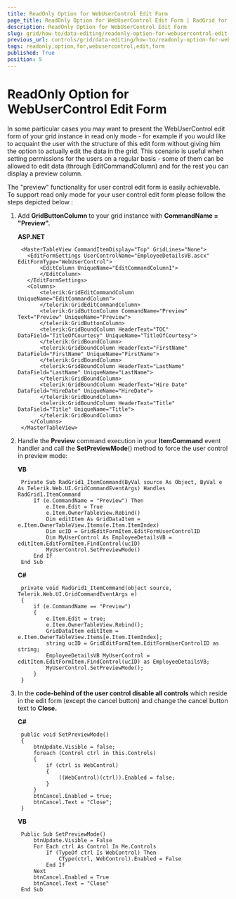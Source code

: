 ```yaml
---
title: ReadOnly Option for WebUserControl Edit Form
page_title: ReadOnly Option for WebUserControl Edit Form | RadGrid for ASP.NET AJAX Documentation
description: ReadOnly Option for WebUserControl Edit Form
slug: grid/how-to/data-editing/readonly-option-for-webusercontrol-edit-form
previous_url: controls/grid/data-editing/how-to/readonly-option-for-webusercontrol-edit-form
tags: readonly,option,for,webusercontrol,edit,form
published: True
position: 5
---
```


# ReadOnly Option for WebUserControl Edit Form


In some particular cases you may want to present the WebUserControl edit form of your grid instance in read only mode - for example if you would like to acquaint the user with the structure of this edit form without giving him the option to actually edit the data in the grid. This scenario is useful when setting permissions for the users on a regular basis - some of them can be allowed to edit data (through EditCommandColumn) and for the rest you can display a preview column.

The "preview" functionality for user control edit form is easily achievable. To support read only mode for your user control edit form please follow the steps depicted below :

1. Add **GridButtonColumn** to your grid instance with **CommandName = "Preview".**

	**ASP.NET**

		<MasterTableView CommandItemDisplay="Top" GridLines="None">
		  <EditFormSettings UserControlName="EmployeeDetailsVB.ascx" EditFormType="WebUserControl">
		      <EditColumn UniqueName="EditCommandColumn1">
		      </EditColumn>
		  </EditFormSettings>
		  <Columns>
		      <telerik:GridEditCommandColumn UniqueName="EditCommandColumn">
		      </telerik:GridEditCommandColumn>
		      <telerik:GridButtonColumn CommandName="Preview" Text="Preview" UniqueName="Preview">
		      </telerik:GridButtonColumn>
		      <telerik:GridBoundColumn HeaderText="TOC" DataField="TitleOfCourtesy" UniqueName="TitleOfCourtesy">
		      </telerik:GridBoundColumn>
		      <telerik:GridBoundColumn HeaderText="FirstName" DataField="FirstName" UniqueName="FirstName">
		      </telerik:GridBoundColumn>
		      <telerik:GridBoundColumn HeaderText="LastName" DataField="LastName" UniqueName="LastName">
		      </telerik:GridBoundColumn>
		      <telerik:GridBoundColumn HeaderText="Hire Date" DataField="HireDate" UniqueName="HireDate">
		      </telerik:GridBoundColumn>
		      <telerik:GridBoundColumn HeaderText="Title" DataField="Title" UniqueName="Title">
		      </telerik:GridBoundColumn>
		   </Columns>
		</MasterTableView>

2. Handle the **Preview** command execution in your **ItemCommand** event handler and call the **SetPreviewMode**() method to force the user control in preview mode:



	**VB**

		Private Sub RadGrid1_ItemCommand(ByVal source As Object, ByVal e As Telerik.Web.UI.GridCommandEventArgs) Handles RadGrid1.ItemCommand
		    If (e.CommandName = "Preview") Then
		        e.Item.Edit = True
		        e.Item.OwnerTableView.Rebind()
		        Dim editItem As GridDataItem = e.Item.OwnerTableView.Items(e.Item.ItemIndex)
		        Dim ucID = GridEditFormItem.EditFormUserControlID
		        Dim MyUserControl As EmployeeDetailsVB = editItem.EditFormItem.FindControl(ucID)
		        MyUserControl.SetPreviewMode()
		    End If
		End Sub

	**C#**

		private void RadGrid1_ItemCommand(object source, Telerik.Web.UI.GridCommandEventArgs e)
		{
		    if (e.CommandName == "Preview")
		    {
		        e.Item.Edit = true;
		        e.Item.OwnerTableView.Rebind();
		        GridDataItem editItem = e.Item.OwnerTableView.Items[e.Item.ItemIndex];
		        string ucID = GridEditFormItem.EditFormUserControlID as string;
		        EmployeeDetailsVB MyUserControl = editItem.EditFormItem.FindControl(ucID) as EmployeeDetailsVB;
		        MyUserControl.SetPreviewMode();
		    }
		}

3. In the **code-behind of the user control disable all controls** which reside in the edit form (except the cancel button) and change the cancel button text to **Close.**

	**C#**

		public void SetPreviewMode()
		{
		    btnUpdate.Visible = false;
		    foreach (Control ctrl in this.Controls)
		    {
		        if (ctrl is WebControl)
		        {
		            ((WebControl)(ctrl)).Enabled = false;
		        }
		    }
		    btnCancel.Enabled = true;
		    btnCancel.Text = "Close";
		}

	**VB**

		Public Sub SetPreviewMode()
		    btnUpdate.Visible = False
		    For Each ctrl As Control In Me.Controls
		        If (TypeOf ctrl Is WebControl) Then
		            CType(ctrl, WebControl).Enabled = False
		        End If
		    Next
		    btnCancel.Enabled = True
		    btnCancel.Text = "Close"
		End Sub




